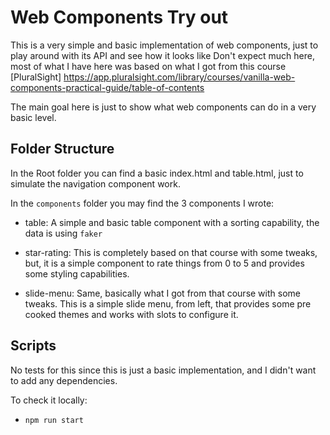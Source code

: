 # Web Components Try out
This is a very simple and basic implementation of web components, just to play around with its API and see how it looks like
Don't expect much here, most of what I have here was based on what I got from this course [PluralSight] https://app.pluralsight.com/library/courses/vanilla-web-components-practical-guide/table-of-contents

The main goal here is just to show what web components can do in a very basic level.

## Folder Structure
In the Root folder you can find a basic index.html and table.html, just to simulate the navigation component work.

In the `components` folder you may find the 3 components I wrote:


- table: A simple and basic table component with a sorting capability, the data is using `faker`

- star-rating: This is completely based on that course with some tweaks, but, it is a simple component to rate things from 0 to 5 and provides some styling capabilities.

- slide-menu: Same, basically what I got from that course with some tweaks. This is a simple slide menu, from left, that provides some pre cooked themes and works with slots to configure it.

## Scripts
No tests for this since this is just a basic implementation, and I didn't want to add any dependencies.

To check it locally:
- `npm run start`


